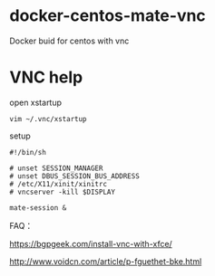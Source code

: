 # docker-centos-mate-vnc
Docker buid for centos with vnc

# VNC help

open xstartup

```
vim ~/.vnc/xstartup
```

setup

```
#!/bin/sh

# unset SESSION_MANAGER
# unset DBUS_SESSION_BUS_ADDRESS
# /etc/X11/xinit/xinitrc
# vncserver -kill $DISPLAY

mate-session &
```

FAQ：

https://bgpgeek.com/install-vnc-with-xfce/

http://www.voidcn.com/article/p-fguethet-bke.html

